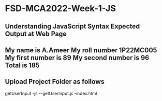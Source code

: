 # FSD-MCA2022-Week-1-JS
Understanding JavaScript Syntax
Expected Output at Web Page
----------------------------
My name is A.Ameer
My roll number 1P22MC005
My first number is 89
My second number is 96
Total is 185
-----------------------------
Upload Project Folder as follows
-----------------------------------

getUserInput
 -js
   --getUserInput.js
 -index.html
